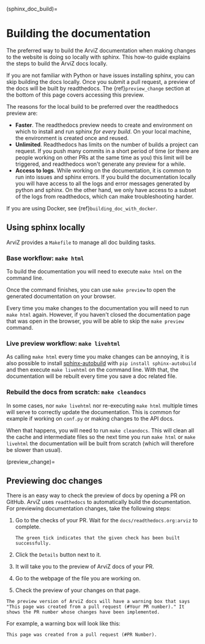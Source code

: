 (sphinx_doc_build)=
# Building the documentation

The preferred way to build the ArviZ documentation when making changes to the website is doing
so locally with sphinx. This how-to guide explains the steps to build the ArviZ docs locally.

If you are not familiar with Python or have issues installing sphinx, you can skip
building the docs locally. Once you submit a pull request, a preview of the docs
will be built by readthedocs. The {ref}`preview_change` section at the bottom of
this page covers accessing this preview.

The reasons for the local build to be preferred over the readthedocs preview are:
* **Faster**. The readthedocs preview needs to create and environment on which to install and run
  sphinx _for every build_. On your local machine, the environment is created once and reused.
* **Unlimited**. Readthedocs has limits on the number of builds a project can request.
  If you push many commits in a short period of time (or there are people working on other PRs
  at the same time as you) this limit will be triggered, and readthedocs won't generate any
  preview for a while.
* **Access to logs**. While working on the documentation, it is common to run into issues
  and sphinx errors. If you build the documentation locally you will have access to all
  the logs and error messages generated by python and sphinx. On the other hand, we only have
  access to a subset of the logs from readthedocs, which can make troubleshooting harder.

If you are using Docker, see {ref}`building_doc_with_docker`.

## Using sphinx locally
ArviZ provides a `Makefile` to manage all doc building tasks.

### Base workflow: `make html`
To build the documentation you will need to execute `make html` on the command line.

Once the command finishes, you can use `make preview` to open the generated documentation
on your browser.

Every time you make changes to the documentation you will need to run `make html` again.
However, if you haven't closed the documentation page that was open in the browser, you
will be able to skip the `make preview` command.

### Live preview workflow: `make livehtml`
As calling `make html` every time you make changes can be annoying, it is also possible
to install [sphinx-autobuild](https://github.com/executablebooks/sphinx-autobuild)
with `pip install sphinx-autobuild` and then execute
`make livehtml` on the command line. With that, the documentation will be rebuilt every
time you save a doc related file.

### Rebuild the docs from scratch: `make cleandocs`
In some cases, nor `make livehtml` nor re-executing `make html` multiple times will
serve to correctly update the documentation. This is common for example if working
on `conf.py` or making changes to the API docs.

When that happens, you will need to run `make cleandocs`. This will clean all the cache
and intermediate files so the next time you run `make html` or `make livehtml`
the documentation will be built from scratch (which will therefore be slower than usual).

(preview_change)=
## Previewing doc changes

There is an easy way to check the preview of docs by opening a PR on GitHub. ArviZ uses `readthedocs` to automatically build the documentation.
For previewing documentation changes, take the following steps:

1. Go to the checks of your PR. Wait for the `docs/readthedocs.org:arviz` to complete.

   ```{note}
   The green tick indicates that the given check has been built successfully.
   ```

2. Click the `Details` button next to it.
3. It will take you to the preview of ArviZ docs of your PR.
4. Go to the webpage of the file you are working on.
5. Check the preview of your changes on that page.

```{note} Note
The preview version of ArviZ docs will have a warning box that says "This page was created from a pull request (#Your PR number)." It shows the PR number whose changes have been implemented.
```

For example, a warning box will look like this:

```{warning}
This page was created from a pull request (#PR Number).
```
